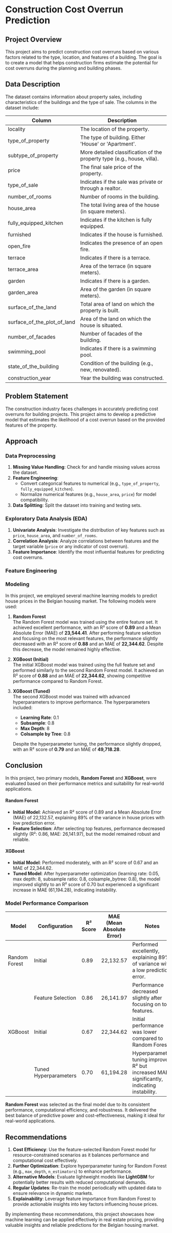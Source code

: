 # Construction Cost Overrun Prediction

## Project Overview
This project aims to predict construction cost overruns based on various factors related to the type, location, and features of a building. The goal is to create a model that helps construction firms estimate the potential for cost overruns during the planning and building phases.

## Data Description
The dataset contains information about property sales, including characteristics of the buildings and the type of sale. The columns in the dataset include:

| Column                     | Description                                                                      |
|----------------------------|----------------------------------------------------------------------------------|
| locality                   | The location of the property.                                                   |
| type_of_property           | The type of building. Either 'House' or 'Apartment'.                            |
| subtype_of_property        | More detailed classification of the property type (e.g., house, villa).         |
| price                      | The final sale price of the property.                                           |
| type_of_sale               | Indicates if the sale was private or through a realtor.                         |
| number_of_rooms            | Number of rooms in the building.                                                |
| house_area                 | The total living area of the house (in square meters).                          |
| fully_equipped_kitchen     | Indicates if the kitchen is fully equipped.                                     |
| furnished                  | Indicates if the house is furnished.                                            |
| open_fire                  | Indicates the presence of an open fire.                                         |
| terrace                    | Indicates if there is a terrace.                                                |
| terrace_area               | Area of the terrace (in square meters).                                         |
| garden                     | Indicates if there is a garden.                                                 |
| garden_area                | Area of the garden (in square meters).                                          |
| surface_of_the_land        | Total area of land on which the property is built.                              |
| surface_of_the_plot_of_land| Area of the land on which the house is situated.                                |
| number_of_facades          | Number of facades of the building.                                              |
| swimming_pool              | Indicates if there is a swimming pool.                                          |
| state_of_the_building      | Condition of the building (e.g., new, renovated).                               |
| construction_year          | Year the building was constructed. 


## Problem Statement
The construction industry faces challenges in accurately predicting cost overruns for building projects. This project aims to develop a predictive model that estimates the likelihood of a cost overrun based on the provided features of the property.

## Approach

### Data Preprocessing
1. **Missing Value Handling**: Check for and handle missing values across the dataset.
2. **Feature Engineering**: 
   - Convert categorical features to numerical (e.g., `type_of_property`, `fully_equipped_kitchen`).
   - Normalize numerical features (e.g., `house_area`, `price`) for model compatibility.
3. **Data Splitting**: Split the dataset into training and testing sets.

### Exploratory Data Analysis (EDA)
1. **Univariate Analysis**: Investigate the distribution of key features such as `price`, `house_area`, and `number_of_rooms`.
2. **Correlation Analysis**: Analyze correlations between features and the target variable (`price` or any indicator of cost overrun).
3. **Feature Importance**: Identify the most influential features for predicting cost overruns.
### Feature Engineering


### Modeling

In this project, we employed several machine learning models to predict house prices in the Belgian housing market. The following models were used:

1. **Random Forest**  
   The Random Forest model was trained using the entire feature set. It achieved excellent performance, with an R² score of **0.89** and a Mean Absolute Error (MAE) of **23,544.41**. After performing feature selection and focusing on the most relevant features, the performance slightly decreased with an R² score of **0.88** and an MAE of **22,344.62**. Despite this decrease, the model remained highly effective.

2. **XGBoost (Initial)**  
   The initial XGBoost model was trained using the full feature set and performed similarly to the second Random Forest model. It achieved an R² score of **0.88** and an MAE of **22,344.62**, showing competitive performance compared to Random Forest.

3. **XGBoost (Tuned)**  
   The second XGBoost model was trained with advanced hyperparameters to improve performance. The hyperparameters included:
   - **Learning Rate**: 0.1
   - **Subsample**: 0.8
   - **Max Depth**: 8
   - **Colsample by Tree**: 0.8
   
   Despite the hyperparameter tuning, the performance slightly dropped, with an R² score of **0.79** and an MAE of **49,718.28**.


## Conclusion
In this project, two primary models, **Random Forest** and **XGBoost**, were evaluated based on their performance metrics and suitability for real-world applications.

#### Random Forest
- **Initial Model**: Achieved an R² score of 0.89 and a Mean Absolute Error (MAE) of 22,132.57, explaining 89% of the variance in house prices with low prediction error.
- **Feature Selection**: After selecting top features, performance decreased slightly (R²: 0.86, MAE: 26,141.97), but the model remained robust and reliable.

#### XGBoost
- **Initial Model**: Performed moderately, with an R² score of 0.67 and an MAE of 22,344.62.
- **Tuned Model**: After hyperparameter optimization (learning rate: 0.05, max depth: 8, subsample ratio: 0.8, colsample_bytree: 0.8), the model improved slightly to an R² score of 0.70 but experienced a significant increase in MAE (61,194.28), indicating instability.

### Model Performance Comparison

| Model                 | Configuration            | R² Score | MAE (Mean Absolute Error) | Notes                                                                                     |
|-----------------------|--------------------------|----------|---------------------------|-------------------------------------------------------------------------------------------|
| Random Forest         | Initial                 | 0.89     | 22,132.57                 | Performed excellently, explaining 89% of variance with a low prediction error.            |
|                       | Feature Selection       | 0.86     | 26,141.97                 | Performance decreased slightly after focusing on top features.                            |
| XGBoost               | Initial                 | 0.67     | 22,344.62                 | Initial performance was lower compared to Random Forest.                                  |
|                       | Tuned Hyperparameters   | 0.70     | 61,194.28                 | Hyperparameter tuning improved R² but increased MAE significantly, indicating instability. |

**Random Forest** was selected as the final model due to its consistent performance, computational efficiency, and robustness. It delivered the best balance of predictive power and cost-effectiveness, making it ideal for real-world applications.

## Recommendations
1. **Cost Efficiency**: Use the feature-selected Random Forest model for resource-constrained scenarios as it balances performance and computational cost effectively.
2. **Further Optimization**: Explore hyperparameter tuning for Random Forest (e.g., `max_depth`, `n_estimators`) to enhance performance.
3. **Alternative Models**: Evaluate lightweight models like **LightGBM** for potentially better results with reduced computational demands.
4. **Regular Updates**: Re-train the model periodically with updated data to ensure relevance in dynamic markets.
5. **Explainability**: Leverage feature importance from Random Forest to provide actionable insights into key factors influencing house prices.

By implementing these recommendations, this project showcases how machine learning can be applied effectively in real estate pricing, providing valuable insights and reliable predictions for the Belgian housing market.
